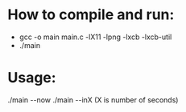 # How to compile and run:

- gcc -o main main.c -lX11 -lpng -lxcb -lxcb-util
- ./main

# Usage:

./main --now
./main --inX (X is number of seconds)
